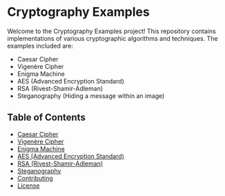 # Cryptography Examples

Welcome to the Cryptography Examples project! This repository contains implementations of various cryptographic algorithms and techniques. The examples included are:

- Caesar Cipher
- Vigenère Cipher
- Enigma Machine
- AES (Advanced Encryption Standard)
- RSA (Rivest-Shamir-Adleman)
- Steganography (Hiding a message within an image)

## Table of Contents

- [Caesar Cipher](#caesar-cipher)
- [Vigenère Cipher](#vigenère-cipher)
- [Enigma Machine](#enigma-machine)
- [AES (Advanced Encryption Standard)](#aes-advanced-encryption-standard)
- [RSA (Rivest-Shamir-Adleman)](#rsa-rivest-shamir-adleman)
- [Steganography](#steganography)
- [Contributing](#contributing)
- [License](#license)
